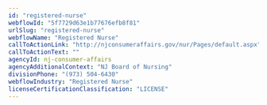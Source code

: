 ```yaml
---
id: "registered-nurse"
webflowId: "5f7729d63e1b77676efb8f81"
urlSlug: "registered-nurse"
webflowName: "Registered Nurse"
callToActionLink: "http://njconsumeraffairs.gov/nur/Pages/default.aspx"
callToActionText: ""
agencyId: nj-consumer-affairs
agencyAdditionalContext: "NJ Board of Nursing"
divisionPhone: "(973) 504-6430"
webflowIndustry: "Registered Nurse"
licenseCertificationClassification: "LICENSE"
---
```

